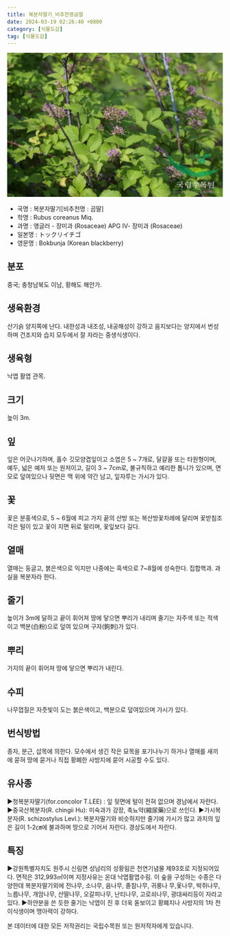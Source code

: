 ```yaml
---
title: 복분자딸기_비추천명곰딸
date: 2024-03-19 02:26:40 +0800
category: [식물도감]
tag: [식물도감]
---
```




![복분자딸기[비추천명 : 곰딸]](/assets/img/fileUpload/plants/basic/Rosaceae/Rubus/10653/1_th2.JPG)
- 국명 : 복분자딸기[비추천명 : 곰딸]
- 학명 : Rubus coreanus Miq.
- 과명 : 앵글러 - 장미과 (Rosaceae) APG Ⅳ- 장미과 (Rosaceae)
- 일본명 : トックリイチゴ
- 영문명 : Bokbunja (Korean blackberry)


## 분포
중국; 충청남북도 이남, 황해도 해안가.
## 생육환경
산기슭 양지쪽에 난다. 내한성과 내조성, 내공해성이 강하고 음지보다는 양지에서 번성하며 건조지와 습지 모두에서 잘 자라는 중생식생이다.
## 생육형
낙엽 활엽 관목.
## 크기
높이 3m.
## 잎
잎은 어긋나기하며, 홀수 깃모양겹잎이고 소엽은 5 ~ 7개로, 달걀꼴 또는 타원형이며, 예두, 넓은 예저 또는 원저이고, 길이 3 ~ 7cm로, 불규칙하고 예리한 톱니가 있으며, 면모로 덮여있으나 뒷면은 맥 위에 약간 남고, 잎자루는 가시가 있다.
## 꽃
꽃은 분홍색으로, 5 ~ 6월에 피고 가지 끝의 산방 또는 복산방꽃차례에 달리며 꽃받침조각은 털이 있고 꽃이 지면 뒤로 말리며, 꽃잎보다 길다.
## 열매
열매는 둥글고, 붉은색으로 익지만 나중에는 흑색으로 7~8월에 성숙한다. 집합핵과. 과실을 복분자라 한다.
## 줄기
높이가 3m에 달하고 끝이 휘어져 땅에 닿으면 뿌리가 내리며 줄기는 자주색 또는 적색이고 백분(白粉)으로 덮여 있으며 구자(鉤刺)가 있다.
## 뿌리
가지의 끝이 휘어져 땅에 닿으면 뿌리가 내린다.
## 수피
나무껍질은 자줏빛이 도는 붉은색이고, 백분으로 덮여있으며 가시가 있다.
## 번식방법
종자, 분근, 삽목에 의한다. 모수에서 생긴 작은 묘목을 포기나누기 하거나 열매를 새끼에 묻혀 땅에 묻거나 직접 황폐한 사방지에 묻어 시공할 수도 있다.
## 유사종
▶청복분자딸기(for.concolor T.LEE) : 잎 뒷면에 털이 전혀 없으며 경남에서 자란다. 
▶중국산복분자(R.  chingii Hu): 미숙과가 강장, 축뇨약(縮尿藥)으로 쓰인다.
▶가시복분자(R. schizostylus Levl.): 복분자딸기와 비슷하지만 줄기에 가시가   많고 과지의 잎은 길이 1-2㎝에 불과하며 땅으로 기어서 자란다. 경상도에서 자란다.
## 특징
▶강원특별자치도 원주시 신림면 성남리의 성황림은 천연기념물 제93호로 지정되어있다.   면적은 312,993㎡이며 지정사유는 온대 낙엽활엽수림.  이 숲을 구성하는      수종은 다양한데 복분자딸기외에 전나무, 소나무, 음나무, 졸참나무, 귀룽나   무,옻나무, 박쥐나무, 느릅나무, 개암나무, 산딸나무, 오갈피나무, 난티나무,   고로쇠나무, 광대싸리등이 자라고 있다. 
▶하얀분을 쓴 듯한 줄기는 낙엽이 진 후 더욱 돋보이고 황폐지나 사방지의 1차   천이식생이며 맹아력이 강하다.






본 데이터에 대한 모든 저작권리는 국립수목원 또는 원저작자에게 있습니다.
